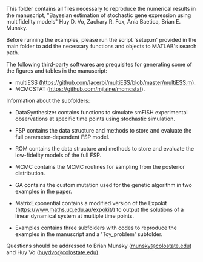 This folder contains all files necessary to reproduce the numerical results in the manuscript, 
"Bayesian estimation of stochastic gene expression using multifidelity models" 
Huy D. Vo, Zachary R. Fox, Ania Baetica, Brian E. Munsky.

Before running the examples, please run the script 'setup.m' provided in the 
main folder to add the necessary functions and objects to MATLAB's search path.

The following third-party softwares are prequisites for generating some of the figures and tables in 
the manuscript:
- multiESS (https://github.com/lacerbi/multiESS/blob/master/multiESS.m).
- MCMCSTAT (https://github.com/mjlaine/mcmcstat).

Information about the subfolders:

- DataSynthesizer contains functions to simulate smFISH experimental observations at specific time points using stochastic simulation.

- FSP contains the data structure and methods to store and evaluate the full parameter-dependent FSP model.

- ROM contains the data structure and methods to store and evaluate the low-fidelity models of the full FSP.

- MCMC contains the MCMC routines for sampling from the posterior distribution. 

- GA contains the custom mutation used for the genetic algorithm in two examples in the paper.

- MatrixExponential contains a modified version of the Expokit (https://www.maths.uq.edu.au/expokit/) to output the solutions of a linear dynamical system at multiple time points.

- Examples contains three subfolders with codes to reproduce the examples in the manuscript and a 'Toy_problem' subfolder.

Questions should be addressed to Brian Munsky (munsky@colostate.edu) and Huy Vo (huydvo@colostate.edu).
